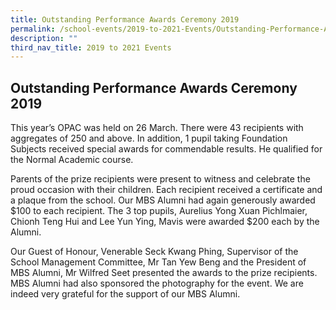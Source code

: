 ```yaml
---
title: Outstanding Performance Awards Ceremony 2019
permalink: /school-events/2019-to-2021-Events/Outstanding-Performance-Awards-Ceremony-2019/
description: ""
third_nav_title: 2019 to 2021 Events
---
```

## Outstanding Performance Awards Ceremony 2019

This year’s OPAC was held on 26 March. There were 43 recipients with aggregates of 250 and above. In addition, 1 pupil taking Foundation Subjects received special awards for commendable results. He qualified for the Normal Academic course.

Parents of the prize recipients were present to witness and celebrate the proud occasion with their children. Each recipient received a certificate and a plaque from the school. Our MBS Alumni had again generously awarded $100 to each recipient. The 3 top pupils, Aurelius Yong Xuan Pichlmaier, Chionh Teng Hui and Lee Yun Ying, Mavis were awarded $200 each by the Alumni.

Our Guest of Honour, Venerable Seck Kwang Phing, Supervisor of the School Management Committee, Mr Tan Yew Beng and the President of MBS Alumni, Mr Wilfred Seet presented the awards to the prize recipients. MBS Alumni had also sponsored the photography for the event. We are indeed very grateful for the support of our MBS Alumni.
